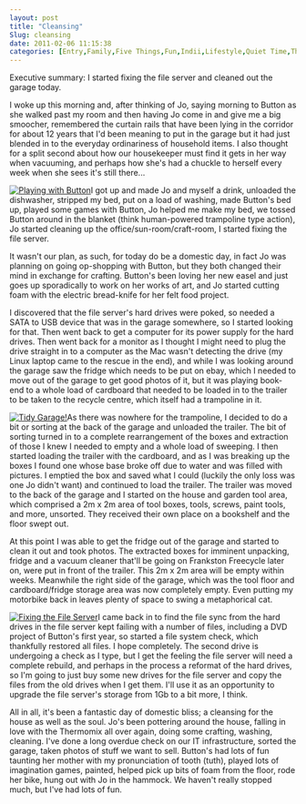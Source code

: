```yaml
---
layout: post
title: "Cleansing"
Slug: cleansing
date: 2011-02-06 11:15:38
categories: [Entry,Family,Five Things,Fun,Indii,Lifestyle,Quiet Time,Thermomix]
---
```

Executive summary: I started fixing the file server and cleaned out the garage today.

I woke up this morning and, after thinking of Jo, saying morning to Button as she walked past my room and then having Jo come in and give me a big smoocher, remembered the curtain rails that have been lying in the corridor for about 12 years that I'd been meaning to put in the garage but it had just blended in to the everyday ordinariness of household items. I also thought for a split second about how our housekeeper must find it gets in her way when vacuuming, and perhaps how she's had a chuckle to herself every week when she sees it's still there...

[![](/wp-content/uploads/2011/02/2011-02-06-button-300x141.jpg "Playing with Button")](https://bendechrai.com/wp-content/uploads/2011/02/2011-02-06-button.jpg)I got up and made Jo and myself a drink, unloaded the dishwasher, stripped my bed, put on a load of washing, made Button's bed up, played some games with Button, Jo helped me make my bed, we tossed Button around in the blanket (think human-powered trampoline type action), Jo started cleaning up the office/sun-room/craft-room, I started fixing the file server.

It wasn't our plan, as such, for today do be a domestic day, in fact Jo was planning on going op-shopping with Button, but they both changed their mind in exchange for crafting. Button's been loving her new easel and just goes up sporadically to work on her works of art, and Jo started cutting foam with the electric bread-knife for her felt food project.

I discovered that the file server's hard drives were poked, so needed a SATA to USB device that was in the garage somewhere, so I started looking for that. Then went back to get a computer for its power supply for the hard drives. Then went back for a monitor as I thought I might need to plug the drive straight in to a computer as the Mac wasn't detecting the drive (my Linux laptop came to the rescue in the end), and while I was looking around the garage saw the fridge which needs to be put on ebay, which I needed to move out of the garage to get good photos of it, but it was playing book-end to a whole load of cardboard that needed to be loaded in to the trailer to be taken to the recycle centre, which itself had a trampoline in it.

[![](/wp-content/uploads/2011/02/2011-02-06-garage-300x246.jpg "Tidy Garage!")](https://bendechrai.com/wp-content/uploads/2011/02/2011-02-06-garage.jpg)As there was nowhere for the trampoline, I decided to do a bit or sorting at the back of the garage and unloaded the trailer. The bit of sorting turned in to a complete rearrangement of the boxes and extraction of those I knew I needed to empty and a whole load of sweeping. I then started loading the trailer with the cardboard, and as I was breaking up the boxes I found one whose base broke off due to water and was filled with pictures. I emptied the box and saved what I could (luckily the only loss was one Jo didn't want) and continued to load the trailer. The trailer was moved to the back of the garage and I started on the house and garden tool area, which comprised a 2m x 2m area of tool boxes, tools, screws, paint tools, and more, unsorted. They received their own place on a bookshelf and the floor swept out.

At this point I was able to get the fridge out of the garage and started to clean it out and took photos. The extracted boxes for imminent unpacking, fridge and a vacuum cleaner that'll be going on Frankston Freecycle later on, were put in front of the trailer. This 2m x 2m area will be empty within weeks. Meanwhile the right side of the garage, which was the tool floor and cardboard/fridge storage area was now completely empty. Even putting my motorbike back in leaves plenty of space to swing a metaphorical cat.

[![](/wp-content/uploads/2011/02/2011-02-06-computers-300x216.jpg "Fixing the File Server")](https://bendechrai.com/wp-content/uploads/2011/02/2011-02-06-computers.jpg)I came back in to find the file sync from the hard drives in the file server kept failing with a number of files, including a DVD project of Button's first year, so started a file system check, which thankfully restored all files. I hope completely. The second drive is undergoing a check as I type, but I get the feeling the file server will need a complete rebuild, and perhaps in the process a reformat of the hard drives, so I'm going to just buy some new drives for the file server and copy the files from the old drives when I get them. I'll use it as an opportunity to upgrade the file server's storage from 1Gb to a bit more, I think.

All in all, it's been a fantastic day of domestic bliss; a cleansing for the house as well as the soul. Jo's been pottering around the house, falling in love with the Thermomix all over again, doing some crafting, washing, cleaning. I've done a long overdue check on our IT infrastructure, sorted the garage, taken photos of stuff we want to sell. Button's had lots of fun taunting her mother with my pronunciation of tooth (tuth), played lots of imagination games, painted, helped pick up bits of foam from the floor, rode her bike, hung out with Jo in the hammock. We haven't really stopped much, but I've had lots of fun.
